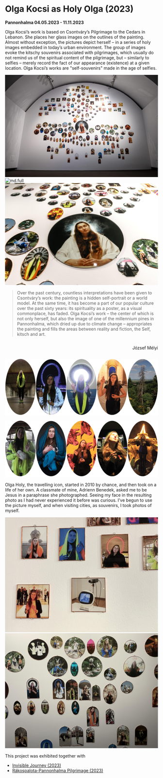 <!-- {
    "img": "projects/OlgaKocsi-as-HolyOlga_2023/DSC04655.jpg",
    "title": "Olga Kocsi as Holy Olga (2023)",
    "desc": "Holy Olga glass images overlaid on Csontváry's Pilgrimage to the Cedars in Lebanon."
} -->

# Olga Kocsi as Holy Olga (2023)
**Pannonhalma 04.05.2023 - 11.11.2023**

Olga Kocsi’s work is based on Csontváry’s Pilgrimage to the Cedars in Lebanon. She places her glass images on the outlines of the painting. Almost without exception, the pictures depict herself – in a series of holy images embedded in today’s urban environment. The group of images evoke the kitschy souvenirs associated with pilgrimages, which usually do not remind us of the spiritual content of the pilgrimage, but – similarly to selfies – merely record the fact of our appearance (existence) at a given location. Olga Kocsi’s works are "self-souvenirs" made in the age of selfies.

![md.full](OlgaKocsi-as-HolyOlga_2023/DSC04655.jpg)
![md.full](OlgaKocsi-as-HolyOlga_2023/olga_cedrus.jpg)
![md.full](OlgaKocsi-as-HolyOlga_2023/DSC_9162.jpg)

> Over the past century, countless interpretations have been given to Csontváry’s work: the painting is a hidden self-portrait or a world model. At the same time, it has become a part of our popular culture over the past sixty years: its spirituality as a poster, as a visual commonplace, has faded. Olga Kocsi’s work – the center of which is not only herself, but also the image of one of the millennium pines in Pannonhalma, which dried up due to climate change – appropriates the painting and fills the areas between reality and fiction, the Self, kitsch and art.

<span style="display: flex; flex-direction: column; align-items: flex-end">

József Mélyi

</span>

![md.expand](OlgaKocsi-as-HolyOlga_2023/ellipszis_0.png)

![md.expand](OlgaKocsi-as-HolyOlga_2023/ellipszis_1.png)

Olga Holy, the travelling icon, started in 2010 by chance, and then took on a life of her own. A classmate of mine, Adrienn Benedek, asked me to be Jesus in a paraphrase she photographed. Seeing my face in the resulting photo as I had never experienced it before was curious. I’ve begun to use the picture myself, and when visiting cities, as souvenirs, I took photos of myself.

<mdcompare ls="OlgaKocsi-as-HolyOlga_2023/olga_jesus_rembrandt.jpg" rs="OlgaKocsi-as-HolyOlga_2023/olga_jesus_olga.jpg" ></mdcompare>

![md.full](OlgaKocsi-as-HolyOlga_2023/IMG_4226.JPG)
![md.full](OlgaKocsi-as-HolyOlga_2023/IMG_4219.JPG)

This project was exhibited together with

* [Invisible Journey (2023)](/c/projects/Invisible-Journey_2023)
* [Rákospalota-Pannonhalma Pilgrimage (2023)](/c/projects/Raakospalota-Pannonhalma-Pilgrimage_2023)